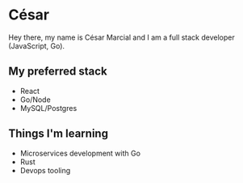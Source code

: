 # César

Hey there, my name is César Marcial and I am a full stack developer (JavaScript, Go).

## My preferred stack
- React
- Go/Node
- MySQL/Postgres

## Things I'm learning
- Microservices development with Go
- Rust
- Devops tooling
